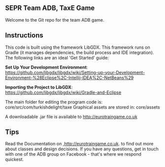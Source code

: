 ## SEPR Team ADB, TaxE Game

Welcome to the Git repo for the team ADB game. 

## Instructions

This code is built using the framework LibGDX. This framework runs on Gradle (it manages dependencies, the build process and IDE integration). The following links are an ideal 'Get Started' guide:

**Set Up Your Development Environment**: <https://github.com/libgdx/libgdx/wiki/Setting-up-your-Development-Environment-%28Eclipse%2C-Intellij-IDEA%2C-NetBeans%29>

**Importing the Project to LibGDX**: <https://github.com/libgdx/libgdx/wiki/Gradle-and-Eclipse>

The main folder for editing the program code is: core/src/com/turkishdelight/taxe
Graphical assets are stored in: core/assets

A downloadable .jar file is available to http://eurotraingame.co.uk

## Tips

Read the Documentation on ,http://eurotraingame.co.uk. to find out more about classes and design decisions.
If you have any questions, get in touch with one of the ADB group on Facebook - that's where we respond quickest.